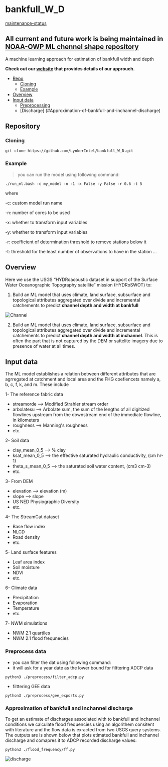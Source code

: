# bankfull_W_D

<!-- badges: start -->
[maintenance-status](https://img.shields.io/badge/maintenance-deprecated-red.svg)
<!-- badges: end -->

## **All current and future work is being maintained in [NOAA-OWP ML chennel shape repository](https://github.com/NOAA-OWP/channel-shape-ML/tree/master/channel-WD)**

A machine learning approach for estimation of bankfull width and depth

**Check out our [website](https://sites.google.com/u.boisestate.edu/channel-width-depth?usp=sharing) that provides details of our approuch.** 

- [Repo](#Repository)
  * [Cloning](#Cloning)
  * [Example](#Example)
- [Overview](#Overview)
- [Input data](#Input-data)
  * [Preprocessing](#Preprocess-data)
  * [Discharge] (#Approximation-of-bankfull-and-inchannel-discharge) 


## Repository

### Cloning

```shell
git clone https://github.com/LynkerIntel/bankfull_W_D.git
```

### Example

> you can run the model using following command:

```shell
./run_ml.bash -c my_model -n -1 -x False -y False -r 0.6 -t 5
```
where 

-c: custom model run name

-n: number of cores to be used

-x: whether to transform input variables

-y: whether to transform input variables

-r: coefficient of determination threshold to remove stations below it

-t: threshold for the least number of observations to have in the station
...

## Overview

Here we use the USGS “HYDRoacoustic dataset in support of the Surface Water Oceanographic Topography satellite” mission (HYDRoSWOT) to:

1. Build an ML model that uses climate, land surface, subsurface and topological attributes aggregated over divide and incremental catchements to predict **channel depth and width at bankfull** 

![Channel](assets/images/channel.jpg)

2. Build an ML model that uses climate, land surface, subsurface and topological attributes aggregated over divide and incremental catchements to predict **channel depth and width at inchannel**. This is often the part that is not captured by the DEM or sattelite imagery due to presence of water at all times.

## Input data
The ML model establishes a relation between different attributes that are agrregated at catchment and local area and the FHG coefiencets namely a, b, c, f, k, and m. These include

 1- The reference fabric data 
 - streamorde --> Modified Strahler stream order
 - arbolatesu --> Arbolate sum, the sum of the lengths of all digitized flowlines upstream from the downstream end of the immediate flowline, in kilometers
 - roughness --> Manning's roughness
 - etc.

 2- Soil data
 - clay_mean_0_5 --> % clay 
 - ksat_mean_0_5 --> the effective saturated hydraulic conductivity, (cm hr-1) 
 - theta_s_mean_0_5 --> the saturated soil water content, (cm3 cm-3) 
 - etc.

3- From DEM
- elevation --> elevation (m) 
- slope --> slope 
- US NED Physiographic Diversity
- etc.

4- The StreamCat dataset
- Base flow index
- NLCD
- Road density
- etc.

5- Land surface features
- Leaf area index
- Soil moisture 
- NDVI
- etc.

6- Climate data
- Precipitation 
- Evaporation
- Temperature
- etc.  

7- NWM simulations
- NWM 2.1 quartiles
- NWM 2.1 flood frequnecies


### Preprocess data
- you can filter the dat using following command:
- it will ask for a year date as the lower bound for filttering ADCP data

```shell
python3 ./preprocess/filter_adcp.py
```

- filttering GEE data

```shell
python3 ./preprocess/gee_exports.py
```


### Approximation of bankfull and inchannel discharge

To get an estimate of discharges associated with to bankfull and inchannel conditions we calculate flood frequencies using an algorithem consitent with literature and the flow data is exracted from two USGS query systems. The outputs are is shown below that plots etimated bankfull and inchannel discharge and comapres it to ADCP recorded discharge values:

```shell
python3 ./flood_frequency/ff.py
```

![discharge](assets/images/width_cal.png)
